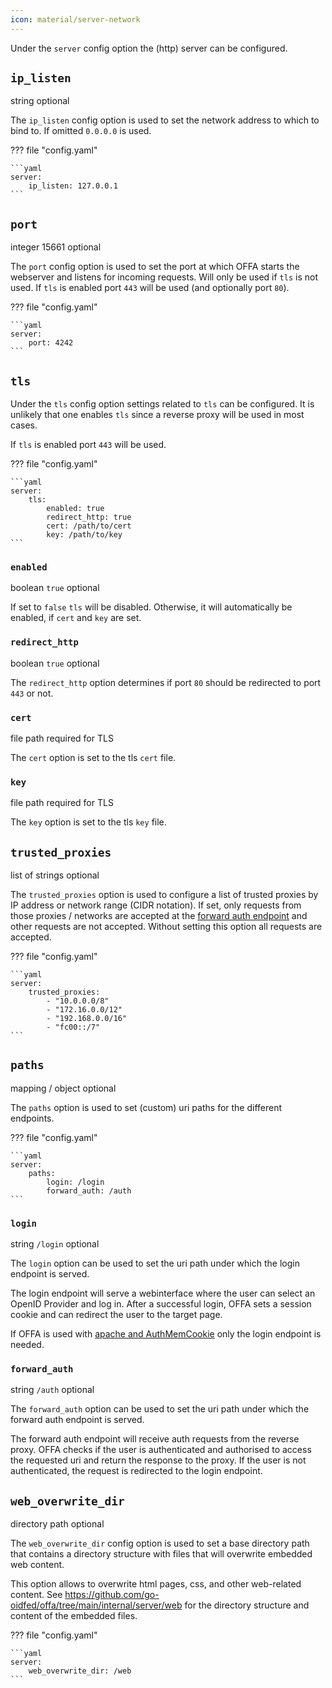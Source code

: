 ```yaml
---
icon: material/server-network
---
```


Under the `server` config option the (http) server can be configured.


## `ip_listen`
<span class="badge badge-purple" title="Value Type">string</span>
<span class="badge badge-green" title="If this option is required or optional">optional</span>

The `ip_listen` config option is used to set the network address to which to bind to.
If omitted `0.0.0.0` is used.

??? file "config.yaml"

    ```yaml
    server:
        ip_listen: 127.0.0.1
    ```

## `port`
<span class="badge badge-purple" title="Value Type">integer</span>
<span class="badge badge-blue" title="Default Value">15661</span>
<span class="badge badge-green" title="If this option is required or optional">optional</span>

The `port` config option is used to set the port at which OFFA starts 
the webserver and listens for incoming requests.
Will only be used if `tls` is not used.
If `tls` is enabled port `443` will be used (and optionally port `80`).

??? file "config.yaml"

    ```yaml
    server:
        port: 4242
    ```

## `tls`

Under the `tls` config option settings related to `tls` can be configured.
It is unlikely that one enables `tls` since a reverse proxy will be used in 
most cases.

If `tls` is enabled port `443` will be used.

??? file "config.yaml"

    ```yaml
    server:
        tls:
            enabled: true
            redirect_http: true
            cert: /path/to/cert
            key: /path/to/key
    ```

### `enabled`
<span class="badge badge-purple" title="Value Type">boolean</span>
<span class="badge badge-blue" title="Default Value">`true`</span>
<span class="badge badge-green" title="If this option is required or optional">optional</span>

If set to `false` `tls` will be disabled. Otherwise, it will automatically be 
enabled, if `cert` and `key` are set.

### `redirect_http`
<span class="badge badge-purple" title="Value Type">boolean</span>
<span class="badge badge-blue" title="Default Value">`true`</span>
<span class="badge badge-green" title="If this option is required or optional">optional</span>

The `redirect_http` option determines if port `80` should be redirected to 
port `443` or not.

### `cert`
<span class="badge badge-purple" title="Value Type">file path</span>
<span class="badge badge-green" title="If this option is required or optional">required for TLS</span>

The `cert` option is set to the tls `cert` file.

### `key`
<span class="badge badge-purple" title="Value Type">file path</span>
<span class="badge badge-green" title="If this option is required or optional">required for TLS</span>

The `key` option is set to the tls `key` file.

## `trusted_proxies`
<span class="badge badge-purple" title="Value Type">list of strings</span>
<span class="badge badge-green" title="If this option is required or optional">optional</span>

The `trusted_proxies` option is used to configure a list of trusted proxies 
by IP address or network range (CIDR notation).
If set, only requests from those proxies / networks are accepted at the 
[forward auth endpoint](#forward_auth) and other 
requests are not accepted. Without setting this option all requests are 
accepted.

??? file "config.yaml"

    ```yaml
    server:
        trusted_proxies:
            - "10.0.0.0/8"
            - "172.16.0.0/12"
            - "192.168.0.0/16"
            - "fc00::/7"
    ```

## `paths`
<span class="badge badge-purple" title="Value Type">mapping / object</span>
<span class="badge badge-green" title="If this option is required or optional">optional</span>

The `paths` option is used to set (custom) uri paths for the different 
endpoints.

??? file "config.yaml"

    ```yaml
    server:
        paths:
            login: /login
            forward_auth: /auth
    ```

### `login`
<span class="badge badge-purple" title="Value Type">string</span>
<span class="badge badge-blue" title="Default Value">`/login`</span>
<span class="badge badge-green" title="If this option is required or optional">optional</span>

The `login` option can be used to set the uri path under which the login 
endpoint is served.

The login endpoint will serve a webinterface where the user can select an 
OpenID Provider and log in. After a successful login, OFFA sets a session 
cookie and can redirect the user to the target page.

If OFFA is used with [apache and AuthMemCookie](../proxies/apache.md) only 
the login endpoint is needed.

### `forward_auth`
<span class="badge badge-purple" title="Value Type">string</span>
<span class="badge badge-blue" title="Default Value">`/auth`</span>
<span class="badge badge-green" title="If this option is required or optional">optional</span>

The `forward_auth` option can be used to set the uri path under which the 
forward auth endpoint is served.

The forward auth endpoint will receive auth requests from the reverse proxy. 
OFFA checks if the user is authenticated and authorised to access the 
requested uri and return the response to the proxy.
If the user is not authenticated, the request is redirected to the login 
endpoint.

## `web_overwrite_dir`
<span class="badge badge-purple" title="Value Type">directory path</span>
<span class="badge badge-green" title="If this option is required or optional">optional</span>

The `web_overwrite_dir` config option is used to set a base directory path 
that contains a directory structure with files that will overwrite embedded 
web content.

This option allows to overwrite html pages, css, and other web-related 
content. See https://github.com/go-oidfed/offa/tree/main/internal/server/web 
for the directory structure and content of the embedded files.

??? file "config.yaml"

    ```yaml
    server:
        web_overwrite_dir: /web
    ```
